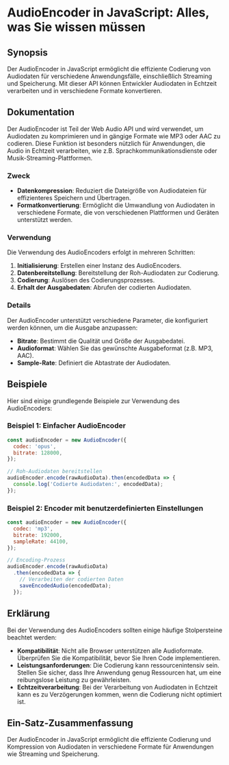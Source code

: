 <!--
Meta Description: # AudioEncoder in JavaScript: Alles, was Sie wissen müssen ## Synopsis Der AudioEncoder in JavaScript ermöglicht die effiziente Codierung von Audiodat...
Meta Keywords: die, der, audioencoder, audiodaten, und
-->

# AudioEncoder in JavaScript: Alles, was Sie wissen müssen

## Synopsis
Der AudioEncoder in JavaScript ermöglicht die effiziente Codierung von Audiodaten für verschiedene Anwendungsfälle, einschließlich Streaming und Speicherung. Mit dieser API können Entwickler Audiodaten in Echtzeit verarbeiten und in verschiedene Formate konvertieren.

## Dokumentation
Der AudioEncoder ist Teil der Web Audio API und wird verwendet, um Audiodaten zu komprimieren und in gängige Formate wie MP3 oder AAC zu codieren. Diese Funktion ist besonders nützlich für Anwendungen, die Audio in Echtzeit verarbeiten, wie z.B. Sprachkommunikationsdienste oder Musik-Streaming-Plattformen.

### Zweck
- **Datenkompression**: Reduziert die Dateigröße von Audiodateien für effizienteres Speichern und Übertragen.
- **Formatkonvertierung**: Ermöglicht die Umwandlung von Audiodaten in verschiedene Formate, die von verschiedenen Plattformen und Geräten unterstützt werden.

### Verwendung
Die Verwendung des AudioEncoders erfolgt in mehreren Schritten:
1. **Initialisierung**: Erstellen einer Instanz des AudioEncoders.
2. **Datenbereitstellung**: Bereitstellung der Roh-Audiodaten zur Codierung.
3. **Codierung**: Auslösen des Codierungsprozesses.
4. **Erhalt der Ausgabedaten**: Abrufen der codierten Audiodaten.

### Details
Der AudioEncoder unterstützt verschiedene Parameter, die konfiguriert werden können, um die Ausgabe anzupassen:
- **Bitrate**: Bestimmt die Qualität und Größe der Ausgabedatei.
- **Audioformat**: Wählen Sie das gewünschte Ausgabeformat (z.B. MP3, AAC).
- **Sample-Rate**: Definiert die Abtastrate der Audiodaten.

## Beispiele
Hier sind einige grundlegende Beispiele zur Verwendung des AudioEncoders:

### Beispiel 1: Einfacher AudioEncoder
```javascript
const audioEncoder = new AudioEncoder({
  codec: 'opus',
  bitrate: 128000,
});

// Roh-Audiodaten bereitstellen
audioEncoder.encode(rawAudioData).then(encodedData => {
  console.log('Codierte Audiodaten:', encodedData);
});
```

### Beispiel 2: Encoder mit benutzerdefinierten Einstellungen
```javascript
const audioEncoder = new AudioEncoder({
  codec: 'mp3',
  bitrate: 192000,
  sampleRate: 44100,
});

// Encoding-Prozess
audioEncoder.encode(rawAudioData)
  .then(encodedData => {
    // Verarbeiten der codierten Daten
    saveEncodedAudio(encodedData);
  });
```

## Erklärung
Bei der Verwendung des AudioEncoders sollten einige häufige Stolpersteine beachtet werden:
- **Kompatibilität**: Nicht alle Browser unterstützen alle Audioformate. Überprüfen Sie die Kompatibilität, bevor Sie Ihren Code implementieren.
- **Leistungsanforderungen**: Die Codierung kann ressourcenintensiv sein. Stellen Sie sicher, dass Ihre Anwendung genug Ressourcen hat, um eine reibungslose Leistung zu gewährleisten.
- **Echtzeitverarbeitung**: Bei der Verarbeitung von Audiodaten in Echtzeit kann es zu Verzögerungen kommen, wenn die Codierung nicht optimiert ist.

## Ein-Satz-Zusammenfassung
Der AudioEncoder in JavaScript ermöglicht die effiziente Codierung und Kompression von Audiodaten in verschiedene Formate für Anwendungen wie Streaming und Speicherung.
